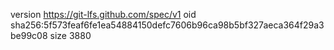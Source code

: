 version https://git-lfs.github.com/spec/v1
oid sha256:5f573feaf6fe1ea54884150defc7606b96ca98b5bf327aeca364f29a3be99c08
size 3880
